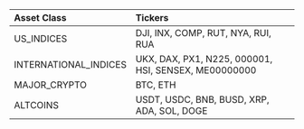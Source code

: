 | Asset Class      | Tickers                                                         |
| :--------------- | :-------------------------------------------------------------- |
| US_INDICES       | DJI, INX, COMP, RUT, NYA, RUI, RUA                            |
| INTERNATIONAL_INDICES | UKX, DAX, PX1, N225, 000001, HSI, SENSEX, ME00000000         |
| MAJOR_CRYPTO     | BTC, ETH                                                       |
| ALTCOINS         | USDT, USDC, BNB, BUSD, XRP, ADA, SOL, DOGE                    |